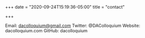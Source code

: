 +++
date = "2020-09-24T15:19:36-05:00"
title = "contact"

+++

Email: dacolloquium@gmail.com
Twitter: @DAColloquium
Website: dacolloquium.com
GitHub: dacolloquium
